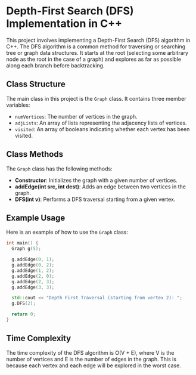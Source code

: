# Depth-First Search (DFS) Implementation in C++

This project involves implementing a Depth-First Search (DFS) algorithm in C++. The DFS algorithm is a common method for traversing or searching tree or graph data structures. It starts at the root (selecting some arbitrary node as the root in the case of a graph) and explores as far as possible along each branch before backtracking.

## Class Structure

The main class in this project is the `Graph` class. It contains three member variables:

- `numVertices`: The number of vertices in the graph.
- `adjLists`: An array of lists representing the adjacency lists of vertices.
- `visited`: An array of booleans indicating whether each vertex has been visited.

## Class Methods

The `Graph` class has the following methods:

- **Constructor**: Initializes the graph with a given number of vertices.
- **addEdge(int src, int dest)**: Adds an edge between two vertices in the graph.
- **DFS(int v)**: Performs a DFS traversal starting from a given vertex.

## Example Usage

Here is an example of how to use the `Graph` class:

```cpp
int main() {
  Graph g(5);

  g.addEdge(0, 1);
  g.addEdge(0, 2);
  g.addEdge(1, 2);
  g.addEdge(2, 0);
  g.addEdge(2, 3);
  g.addEdge(3, 3);

  std::cout << "Depth First Traversal (starting from vertex 2): ";
  g.DFS(2);

  return 0;
}
```

## Time Complexity

The time complexity of the DFS algorithm is O(V + E), where V is the number of vertices and E is the number of edges in the graph. This is because each vertex and each edge will be explored in the worst case.

